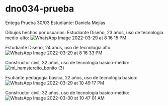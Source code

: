 # dno034-prueba
Entega Prueba 30/03
Estudiante: Daniela Mejías

Dibujos hechos por usuarios: 
Estudiante Diseño, 23 años, uso de tecnología medio-alto: 
![WhatsApp Image 2022-03-29 at 8 16 15 PM](https://user-images.githubusercontent.com/75910897/160851772-2409d2d5-7c27-4ee2-98ac-797c5dfafbe6.jpeg)

Estudiante Diseño, 24 años, uso de tecnología alto:
![WhatsApp Image 2022-03-29 at 8 16 33 PM](https://user-images.githubusercontent.com/75910897/160852080-9c9d30eb-ce45-41e8-967f-54abe62f5392.jpeg)

Constructor civil, 32 años, uso de tecnología basico-medio:
![mi_hamstercito_bonito (3)](https://user-images.githubusercontent.com/75910897/160852286-1ee690f3-8bad-4e41-b3f1-034df74dc131.jpg)

Esutiante pedagogia basica, 22 años, uso de tecnologia basico:
![WhatsApp Image 2022-03-29 at 10 49 17 PM](https://user-images.githubusercontent.com/75910897/160852402-40a92c58-5af0-4646-bbf8-0b478a301ff6.jpeg)

Constructor civil, 32 años, uso de tecnología basico-medio:
![WhatsApp Image 2022-03-30 at 10 47 01 AM](https://user-images.githubusercontent.com/75910897/160852639-9ce40e6e-5d95-483c-a38c-b20f31bb2a71.jpeg)

